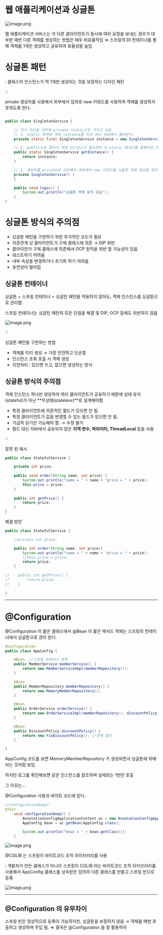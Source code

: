 # 웹 애플리케이션과 싱글톤

![image.png](https://prod-files-secure.s3.us-west-2.amazonaws.com/e9d32869-f809-4b19-b32a-c3372ad0c161/a43cca4a-e48d-486f-bc56-b70d26305dcf/image.png)

웹 애플리케이션 서비스는 각 다른 클라이언트가 동시에 여러 요청을 보내는 경우가 대부분
매번 다른 객체를 생성하는 방법은 매우 비효율적임 ⇒ 스프링의 DI 컨테이너를 통해 객체를 1개만 생성하고 공유하여 효율성을 높임

# 싱글톤 패턴

: 클래스의 인스턴스가 딱 1개만 생성되는 것을 보장하는 디자인 패턴

<aside>
💡

private 생성자를 사용해서 외부에서 임의로 new 키워드를 사용하여 객체를 생성하지 못하도록 한다.

```java

public class SingletonService {

    // 자기 자신을 내부에 private static으로 가지고 있음
    // 1. static 영역에 객체 instance를 미리 하나 생성해서 올려둔다.
    private static final SingletonService instance = new SingletonService();

    // 2. public으로 열어서 객체 인스턴스가 필요하면 이 static 메서드를 통해서만 조회하도록 허용
    public static SingletonService getInstance() {
        return instance;
    }

    // 3. 생성자를 private로 선언해서 외부에서 new 키워드를 사용한 객체 생성을 못하게 막는다.
    private SingletonService() {
    }

    public void logic() {
        System.out.println("싱글톤 객체 로직 호출");
    }
}
```

</aside>

# 싱글톤 방식의 주의점

- 싱글톤 패턴을 구현하기 위한 추가적인 코드가 필요
- 의존관계 상 클라이언트가 구체 클래스에 의존 → DIP 위반
- 클라이언가 구체 클래스에 의존해서 OCP 원칙을 위반 할 가능성이 있음
- 테스트하기 어려움
- 내부 속성을 변경하거나 초기화 하기 어려움
- 유연성이 떨어짐

## 싱글톤 컨테이너

싱글톤 + 스프링 컨테이너 = 싱글턴 패턴을 적용하지 않아도, 객체 인스턴스를 싱글톤으로 관리함.

스프링 컨테이너는 싱글턴 패턴의 모든 단점을 해결 및 DIP, OCP 등에도 위반하지 않음

![image.png](https://prod-files-secure.s3.us-west-2.amazonaws.com/e9d32869-f809-4b19-b32a-c3372ad0c161/add4a72b-7bcc-43d8-ad8f-7be8b983b1da/image.png)

<aside>
💡

싱글톤 패턴을 구현하는 방법

- 객체를 미리 생성 → 가장 안전하고 단순함
- 인스턴스 조회 호출 시 객체 생성
- 지연처리 : 있으면 쓰고, 없으면 생성하는 방식
</aside>

## 싱글톤 방식의 주의점

객체 인스턴스 하나만 생성하여 여러 클라이언트가 공유하기 때문에 상태 유지(stateful)가 아닌 **무상태(stateless)**로 설계해야함

- 특정 클라이언트에 의존적인 필드가 있으면 안 됨.
- 특정 클라이언트가 값을 변경할 수 있는 필드가 있으면 안 됨.
- 가급적 읽기만 가능해야 함. → 수정 불가
- 필드 대신 자바에서 공유되지 않은 **지역 변수, 파라미터, ThreadLocal** 등을 사용

<aside>
💡

잘못 된 예시

```java
public class StatefulService {

    private int price; 
    
    public void order(String name, int price) {
        System.out.println("name = " + name + "price = " + price);
        this.price = price; 
    }
    
    public int getPrice() {
        return price;
    }
}
```

해결 방안

```java
public class StatefulService {

    //private int price;

    public int order(String name, int price){
        System.out.println("name = " + name + "price = " + price);
        //this.price = price;
        return price;
    }

//    public int getPrice() {
//        return price;
//    }

}
```

</aside>

---

# @Configuration

@Configuration 이 붙은 클래스에서 @Bean 이 붙은 메서드 객체는 스프링의 컨테이너에서 싱글톤으로 관리 된다.

```java
@Configuration
public class AppConfig {

    @Bean  //스프링 컨테이너 등록
    public MemberService memberService() {
        return new MemberServiceImpl(memberRepository());
    }

    @Bean
    public MemberRepository memberRepository() {
        return new MemoryMemberRepository();
    }

    @Bean
    public OrderService orderService() {
        return new OrderServiceImpl(memberRepository(), discountPolicy());
    }

    @Bean
    public DiscountPolicy discountPolicy() {
        return new FixDiscountPolicy(); //정액 할인
    }

}
```

AppConfig 코드를 보면 MemoryMemberRepository 가 생성되면서 싱글톤에 위배되는 것처럼 보임.

하지만 로그를 확인해보면 같은 인스턴스를 참조하며 실제로는 1번만 호출

그 이유는…

@Configuration 사용과 바이트 코드에  있다.

```java
//configurationDeep()
@Test
    void configurationDeep() {
        AnnotationConfigApplicationContext ac = new AnnotationConfigApplicationContext(AppConfig.class);
        AppConfig bean = ac.getBean(AppConfig.class);

        System.out.println("bean = " + bean.getClass());
    }
```

![image.png](https://prod-files-secure.s3.us-west-2.amazonaws.com/e9d32869-f809-4b19-b32a-c3372ad0c161/161c6149-2818-4715-ad1d-54c75749c353/image.png)

@CGLIB 는 스프링이 바이트코드 조작 라이브러리를 사용 

: 개발자가 만든 클래스가 아니라 스프링이 CGLIB 라는 바이트코드 조작 라이브러리를 사용해서 AppConfig 클래스를 상속받은 임의의 다른 클래스를 만들고 스프링 빈으로 등록

![image.png](https://prod-files-secure.s3.us-west-2.amazonaws.com/e9d32869-f809-4b19-b32a-c3372ad0c161/7f683efa-2766-4daf-b69f-a44c5eb66dc8/image.png)

 

---

## @Configuration 의 유무차이

스프링 빈은 정상적으로 등록이 가능하지만, 싱글톤을 보장하지 않음 → 객체를 매번 호출하고 생성하며 주입 됨. ⇒ 결국은 @Configuration 을 잘 활용하자